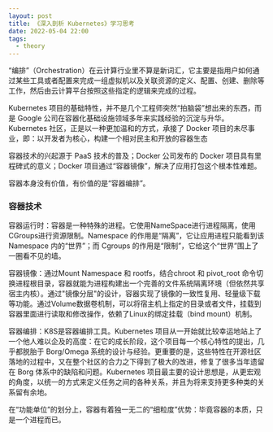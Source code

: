 ```yaml
---
layout: post
title: 《深入剖析 Kubernetes》学习思考
date: 2022-05-04 22:00
tags:
  - theory
---
```



“编排”（Orchestration）在云计算行业里不算是新词汇，它主要是指用户如何通过某些工具或者配置来完成一组虚拟机以及关联资源的定义、配置、创建、删除等工作，然后由云计算平台按照这些指定的逻辑来完成的过程。

Kubernetes 项目的基础特性，并不是几个工程师突然“拍脑袋”想出来的东西，而是 Google 公司在容器化基础设施领域多年来实践经验的沉淀与升华。
Kubernetes 社区，正是以一种更加温和的方式，承接了 Docker 项目的未尽事业，即：以开发者为核心，构建一个相对民主和开放的容器生态

容器技术的兴起源于 PaaS 技术的普及；Docker 公司发布的 Docker 项目具有里程碑式的意义；Docker 项目通过“容器镜像”，解决了应用打包这个根本性难题。

容器本身没有价值，有价值的是“容器编排”。


### 容器技术
容器运行时：容器是一种特殊的进程。它使用NameSpace进行进程隔离，使用CGroups进行资源限制。Namespace 的作用是“隔离”，它让应用进程只能看到该 Namespace 内的“世界”；而 Cgroups 的作用是“限制”，它给这个“世界”围上了一圈看不见的墙。

容器镜像：通过Mount Namespace 和 rootfs，结合chroot 和 pivot_root 命令切换进程根目录，容器就能为进程构建出一个完善的文件系统隔离环境（但依然共享宿主内核）。通过"镜像分层"的设计，容器实现了镜像的一致性复用、轻量级下载等功能。通过Volume数据卷机制，可以将宿主机上指定的目录或者文件，挂载到容器里面进行读取和修改操作，依赖了Linux的绑定挂载（bind mount）机制。

容器编排：K8S是容器编排工具。Kubernetes 项目从一开始就比较幸运地站上了一个他人难以企及的高度：在它的成长阶段，这个项目每一个核心特性的提出，几乎都脱胎于 Borg/Omega 系统的设计与经验。更重要的是，这些特性在开源社区落地的过程中，又在整个社区的合力之下得到了极大的改进，修复了很多当年遗留在 Borg 体系中的缺陷和问题。Kubernetes 项目最主要的设计思想是，从更宏观的角度，以统一的方式来定义任务之间的各种关系，并且为将来支持更多种类的关系留有余地。


在“功能单位”的划分上，容器有着独一无二的“细粒度”优势：毕竟容器的本质，只是一个进程而已。
